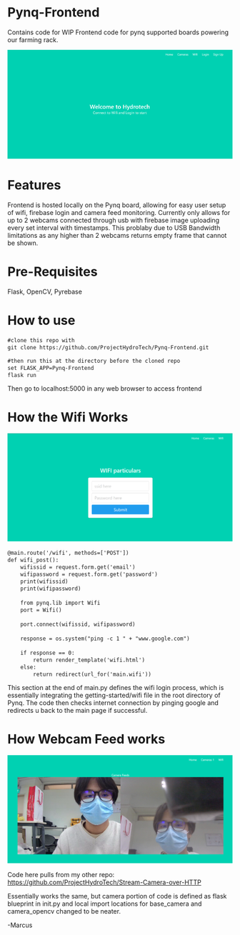 # Pynq-Frontend
Contains code for WIP Frontend code for pynq supported boards powering our farming rack.

![alt text](https://github.com/ProjectHydroTech/Pynq-Frontend/blob/main/images/homepage.png?raw=true)
# Features
Frontend is hosted locally on the Pynq board, allowing for easy user setup of wifi, firebase login and camera feed monitoring. 
Currently only allows for up to 2 webcams connected through usb with firebase image uploading every set interval with timestamps. This problaby due to USB Bandwidth limitations as any higher than 2 webcams returns empty frame that cannot be shown.

# Pre-Requisites 
Flask, OpenCV, Pyrebase

# How to use

```
#clone this repo with 
git clone https://github.com/ProjectHydroTech/Pynq-Frontend.git
```
```
#then run this at the directory before the cloned repo
set FLASK_APP=Pynq-Frontend
flask run
```
Then go to localhost:5000 in any web browser to access frontend

# How the Wifi Works
![alt text](https://github.com/ProjectHydroTech/Pynq-Frontend/blob/main/images/wifi.png?raw=true)

```
@main.route('/wifi', methods=['POST'])
def wifi_post():
    wifissid = request.form.get('email')
    wifipassword = request.form.get('password')
    print(wifissid)
    print(wifipassword)

    from pynq.lib import Wifi
    port = Wifi()

    port.connect(wifissid, wifipassword)

    response = os.system("ping -c 1 " + "www.google.com")
    
    if response == 0:
        return render_template('wifi.html')
    else:
        return redirect(url_for('main.wifi'))
```
This section at the end of main.py defines the wifi login process, which is essentially integrating the getting-started/wifi file in the root directory of Pynq. The code then checks internet connection by pinging google and redirects u back to the main page if successful.

# How Webcam Feed works
![alt text](https://github.com/ProjectHydroTech/Pynq-Frontend/blob/main/images/webcam%20feed.png?raw=true)

Code here pulls from my other repo:
https://github.com/ProjectHydroTech/Stream-Camera-over-HTTP

Essentially works the same, but camera portion of code is defined as flask blueprint in init.py and local import locations for base_camera and camera_opencv changed to be neater.

-Marcus
